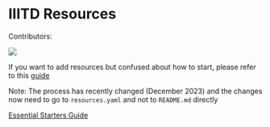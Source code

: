 # IIITD Resources

Contributors:

<a href="https://github.com/aflah02/SemWiseResourcesIIIT/graphs/contributors">
  <img src="https://contrib.rocks/image?repo=aflah02/SemWiseResourcesIIIT" />
</a>

If you want to add resources but confused about how to start, please refer to this [guide](https://github.com/aflah02/SemWiseResourcesIIIT/blob/main/CONTRIBUTING.md)

Note: The process has recently changed (December 2023) and the changes now need to go to `resources.yaml` and not to `README.md` directly

[Essential Starters Guide](https://www.youtube.com/watch?v=dQw4w9WgXcQ)
